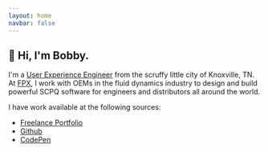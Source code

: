 ```yaml
---
layout: home
navbar: false
---
```


## 👋 Hi, I'm Bobby.

I'm a [User Experience Engineer](/what-i-do/) from the scruffy little city of
Knoxville, TN. At [FPX](https://www.fpx.com/), I work with OEMs in the fluid
dynamics industry to design and build powerful SCPQ software for engineers and
distributors all around the world.

I have work available at the following sources:

- [Freelance Portfolio](/portfolio/)
- [Github](https://github.com/orangedaisy/)
- [CodePen](https://codepen.io/bobbyshowalter/)
